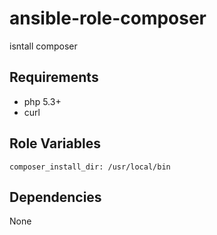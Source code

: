 ansible-role-composer
=========

isntall composer

Requirements
------------

+ php 5.3+
+ curl

Role Variables
--------------

    composer_install_dir: /usr/local/bin

Dependencies
------------

None
